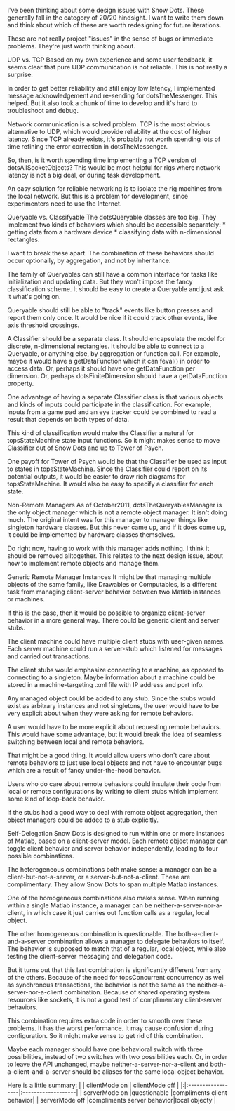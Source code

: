 I've been thinking about some design issues with Snow Dots. These generally fall in the category of 20/20 hindsight. I want to write them down and think about which of these are worth redesigning for future iterations.

These are not really project "issues" in the sense of bugs or immediate problems. They're just worth thinking about.

UDP vs. TCP
Based on my own experience and some user feedback, it seems clear that pure UDP communication is not reliable. This is not really a surprise.

In order to get better reliability and still enjoy low latency, I implemented message acknowledgement and re-sending for dotsTheMessenger. This helped. But it also took a chunk of time to develop and it's hard to troubleshoot and debug.

Network communication is a solved problem. TCP is the most obvious alternative to UDP, which would provide reliability at the cost of higher latency. Since TCP already exists, it's probably not worth spending lots of time refining the error correction in dotsTheMessenger.

So, then, is it worth spending time implementing a TCP version of dotsAllSocketObjects? This would be most helpful for rigs where network latency is not a big deal, or during task development.

An easy solution for reliable networking is to isolate the rig machines from the local network. But this is a problem for development, since experimenters need to use the Internet.

Queryable vs. Classifyable
The dotsQueryable classes are too big. They implement two kinds of behaviors which should be accessible separately: * getting data from a hardware device * classifying data with n-dimensional rectangles.

I want to break these apart. The combination of these behaviors should occur optionally, by aggregation, and not by inheritance.

The family of Queryables can still have a common interface for tasks like initialization and updating data. But they won't impose the fancy classification scheme. It should be easy to create a Queryable and just ask it what's going on.

Queryable should still be able to "track" events like button presses and report them only once. It would be nice if it could track other events, like axis threshold crossings.

A Classifier should be a separate class. It should encapsulate the model for discrete, n-dimensional rectangles. It should be able to connect to a Queryable, or anything else, by aggregation or function call. For example, maybe it would have a getDataFunction which it can feval() in order to access data. Or, perhaps it should have one getDataFunction per dimension. Or, perhaps dotsFiniteDimension should have a getDataFunction property.

One advantage of having a separate Classifier class is that various objects and kinds of inputs could participate in the classification. For example, inputs from a game pad and an eye tracker could be combined to read a result that depends on both types of data.

This kind of classification would make the Classifier a natural for topsStateMachine state input functions. So it might makes sense to move Classifier out of Snow Dots and up to Tower of Psych.

One payoff for Tower of Psych would be that the Classifier be used as input to states in topsStateMachine. Since the Classifier could report on its potential outputs, it would be easier to draw rich diagrams for topsStateMachine. It would also be easy to specify a classifier for each state.

Non-Remote Managers
As of October2011, dotsTheQueryablesManager is the only object manager which is not a remote object manager. It isn't doing much. The original intent was for this manager to manager things like singleton hardware classes. But this never came up, and if it does come up, it could be implemented by hardware classes themselves.

Do right now, having to work with this manager adds nothing. I think it should be removed alltogether. This relates to the next design issue, about how to implement remote objects and manage them.

Generic Remote Manager Instances
It might be that managing multiple objects of the same family, like Drawables or Computables, is a different task from managing client-server behavior between two Matlab instances or machines.

If this is the case, then it would be possible to organize client-server behavior in a more general way. There could be generic client and server stubs.

The client machine could have multiple client stubs with user-given names. Each server machine could run a server-stub which listened for messages and carried out transactions.

The client stubs would emphasize connecting to a machine, as opposed to connecting to a singleton. Maybe information about a machine could be stored in a machine-targeting .xml file with IP address and port info.

Any managed object could be added to any stub. Since the stubs would exist as arbitrary instances and not singletons, the user would have to be very explicit about when they were asking for remote behaviors.

A user would have to be more explicit about requesting remote behaviors. This would have some advantage, but it would break the idea of seamless switching between local and remote behaviors.

That might be a good thing. It would allow users who don't care about remote behaviors to just use local objects and not have to encounter bugs which are a result of fancy under-the-hood behavior.

Users who do care about remote behaviors could insulate their code from local or remote configurations by writing to client stubs which implement some kind of loop-back behavior.

If the stubs had a good way to deal with remote object aggregation, then object managers could be added to a stub explicitly.

Self-Delegation
Snow Dots is designed to run within one or more instances of Matlab, based on a client-server model. Each remote object manager can toggle client behavior and server behavior independently, leading to four possible combinations.

The heterogeneous combinations both make sense: a manager can be a client-but-not-a-server, or a server-but-not-a-client. These are complimentary. They allow Snow Dots to span multiple Matlab instances.

One of the homogeneous combinations also makes sense. When running within a single Matlab instance, a manager can be neither-a-server-nor-a-client, in which case it just carries out function calls as a regular, local object.

The other homogeneous combination is questionable. The both-a-client-and-a-server combination allows a manager to delegate behaviors to itself. The behavior is supposed to match that of a regular, local object, while also testing the client-server messaging and delegation code.

But it turns out that this last combination is significantly different from any of the others. Because of the need for topsConcurrent concurrency as well as synchronous transactions, the behavior is not the same as the neither-a-server-nor-a-client combination. Because of shared operating system resources like sockets, it is not a good test of complimentary client-server behaviors.

This combination requires extra code in order to smooth over these problems. It has the worst performance. It may cause confusion during configuration. So it might make sense to get rid of this combination.

Maybe each manager should have one behavioral switch with three possibilities, instead of two switches with two possibilities each. Or, in order to leave the API unchanged, maybe neither-a-server-nor-a-client and both-a-client-and-a-server should be aliases for the same local object behavior.

Here is a little summary: | | clientMode on | clientMode off | |:|:------------------|:-------------------| | serverMode on |questionable |compliments client behavior| | serverMode off |compliments server behavior|local objecty |